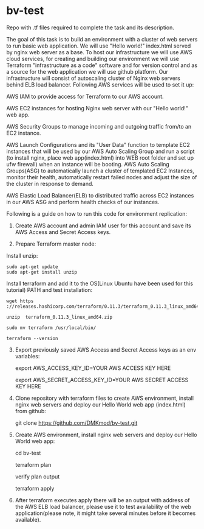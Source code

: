 # bv-test
Repo with .tf files required to complete the task and its description. 

The goal of this task is to build an environment with a cluster of web servers to run basic web application. We will use   "Hello world!" index.html served by nginx web server as a base. To host our infrastructure we will use AWS cloud services, for creating and building our environment we will use Terraform "infrastructure as a code" software and for version control and as a source for the web application we will use github platform.
Our infrastructure will consist of autoscaling cluster of Nginx web servers behind ELB load balancer. Following AWS services will be used to set it up: 

AWS IAM to provide access for Terraform to our AWS account.

AWS EC2 instances for hosting Nginx web server with our "Hello world!" web app.

AWS Security Groups to manage incoming and outgoing traffic from/to an EC2 instance.

AWS Launch Configurations and its "User Data" function to template EC2 instances that will be used by our AWS Auto Scaling Group and run a script (to install nginx, place web app(index.html) into WEB root folder and set up ufw firewall) when an instance will be booting. 
AWS Auto Scaling Groups(ASG) to automatically launch a cluster of templated EC2 Instances, monitor their health, automatically restart failed nodes and adjust the size of the cluster in response to demand.

AWS Elastic Load Balancer(ELB) to distributed traffic across EC2 instances in our AWS ASG and perform health checks of our instances.

Following is a guide on how to run this code for environment replication:

1. Create AWS account and admin IAM user for this account and save its AWS Access and Secret Access keys. 

2. Prepare Terraform master node:
  
  Install unzip:
  
    sudo apt-get update
    sudo apt-get install unzip
  
  Install terraform and add it to the OS(Linux Ubuntu have been used for this 	tutorial) PATH and test installation:
  
    wget https ://releases.hashicorp.com/terraform/0.11.3/terraform_0.11.3_linux_amd64.zip
  
    unzip  terraform_0.11.3_linux_amd64.zip
  
    sudo mv terraform /usr/local/bin/
  
    terraform --version
  
3. Export previously saved AWS Access and Secret Access keys as an env variables:
    
    export AWS_ACCESS_KEY_ID=YOUR AWS ACCESS KEY HERE
    
    export AWS_SECRET_ACCESS_KEY_ID=YOUR AWS SECRET ACCESS KEY HERE

4. Clone repository with  terraform files to create AWS environment, install nginx web servers and deploy our Hello World web app (index.html) from github:

    git clone https://github.com/DMKmod/bv-test.git

5. Create AWS environment, install nginx web servers and deploy our Hello World web app:

    cd bv-test
    
    terraform plan
    
    verify plan output
    
    terraform apply

5. After terraform executes apply there will be an output with address of the AWS ELB load balancer, please use it to test availability of the web application(please note, it might take several minutes before it becomes available).  
